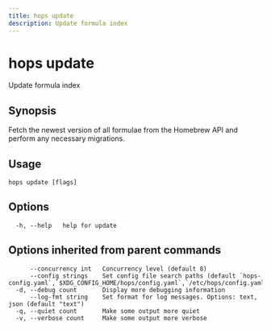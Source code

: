 ```yaml
---
title: hops update
description: Update formula index
---
```


<!--
This documentation is auto generated by a script.
Please do not edit this file directly.
-->

<!-- markdownlint-disable-next-line single-title -->
# hops update

Update formula index

## Synopsis

Fetch the newest version of all formulae from the Homebrew API and perform any necessary migrations.

## Usage

```plaintext
hops update [flags]
```

## Options

```plaintext
  -h, --help   help for update
```

## Options inherited from parent commands

```plaintext
      --concurrency int   Concurrency level (default 8)
      --config strings    Set config file search paths (default `hops-config.yaml`,`$XDG_CONFIG_HOME/hops/config.yaml`,`/etc/hops/config.yaml`)
  -d, --debug count       Display more debugging information
      --log-fmt string    Set format for log messages. Options: text, json (default "text")
  -q, --quiet count       Make some output more quiet
  -v, --verbose count     Make some output more verbose
```
